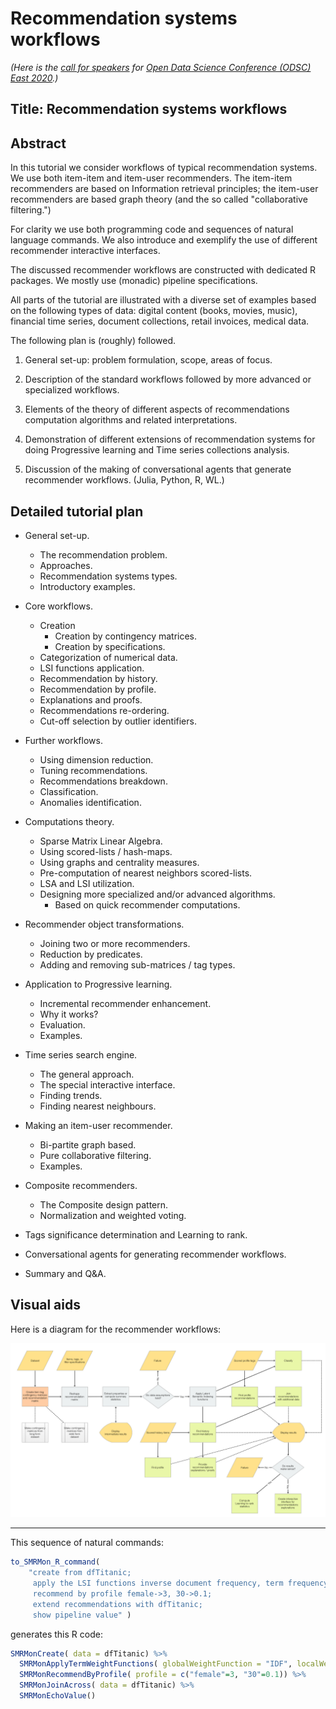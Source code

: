 # Recommendation systems workflows

*(Here is the
[call for speakers](https://odsc.com/boston/call-for-speakers/) for
[Open Data Science Conference (ODSC) East 2020](https://odsc.com/boston/).)* 

## Title: Recommendation systems workflows

## Abstract

In this tutorial we consider workflows of typical recommendation systems.
We use both item-item and item-user recommenders. The item-item recommenders are 
based on Information retrieval principles; the item-user recommenders are based
graph theory (and the so called "collaborative filtering.")  

For clarity we use both programming code and sequences of natural language commands. 
We also introduce and exemplify the use of different recommender interactive interfaces.

The discussed recommender workflows are constructed with dedicated R packages. 
We mostly use (monadic) pipeline specifications.

All parts of the tutorial are illustrated with a diverse set of examples based on 
the following types of data: digital content (books, movies, music), 
financial time series, document collections, retail invoices, medical data.

The following plan is (roughly) followed.

1. General set-up: problem formulation, scope, areas of focus.

2. Description of the standard workflows followed by more advanced or 
specialized workflows. 

3. Elements of the theory of different aspects of recommendations computation
algorithms and related interpretations. 

4. Demonstration of different extensions of recommendation systems for doing
Progressive learning and Time series collections analysis.
 
5. Discussion of the making of conversational agents that generate recommender 
workflows. (Julia, Python, R, WL.)
 
## Detailed tutorial plan 

- General set-up.
   - The recommendation problem.
   - Approaches.
   - Recommendation systems types.
   - Introductory examples.

- Core workflows.
   - Creation
      - Creation by contingency matrices.
      - Creation by specifications.
   - Categorization of numerical data.
   - LSI functions application.
   - Recommendation by history.
   - Recommendation by profile.
   - Explanations and proofs.
   - Recommendations re-ordering.
   - Cut-off selection by outlier identifiers.
   
- Further workflows.
   - Using dimension reduction.
   - Tuning recommendations.
   - Recommendations breakdown.
   - Classification.
   - Anomalies identification.
   
- Computations theory.
   - Sparse Matrix Linear Algebra.
   - Using scored-lists / hash-maps.
   - Using graphs and centrality measures.
   - Pre-computation of nearest neighbors scored-lists. 
   - LSA and LSI utilization.
   - Designing more specialized and/or advanced algorithms.
     - Based on quick recommender computations.
   
- Recommender object transformations.
  - Joining two or more recommenders.
  - Reduction by predicates. 
  - Adding and removing sub-matrices / tag types.
  
- Application to Progressive learning.  
  - Incremental recommender enhancement.
  - Why it works?
  - Evaluation.
  - Examples.
  
- Time series search engine.
  - The general approach.
  - The special interactive interface.
  - Finding trends.
  - Finding nearest neighbours.
  
- Making an item-user recommender.
  - Bi-partite graph based.
  - Pure collaborative filtering.
  - Examples.
  
- Composite recommenders.
  - The Composite design pattern.
  - Normalization and weighted voting.
  
- Tags significance determination and Learning to rank. 

- Conversational agents for generating recommender workflows.

- Summary and Q&A.
  

## Visual aids

Here is a diagram for the recommender workflows:

![SMR-workflows](../../Part-2-Monadic-Workflows/Diagrams/A-monad-for-Sparse-Matrix-Recommender-workflows/SMR-workflows.jpeg)


---
 
This sequence of natural commands:

```r
to_SMRMon_R_command( 
    "create from dfTitanic; 
     apply the LSI functions inverse document frequency, term frequency, and cosine;
     recommend by profile female->3, 30->0.1; 
     extend recommendations with dfTitanic; 
     show pipeline value" )
```
generates this R code:

```r
SMRMonCreate( data = dfTitanic) %>%
  SMRMonApplyTermWeightFunctions( globalWeightFunction = "IDF", localWeightFunction = "TermFrequency", normalizerFunction = "Cosine") %>%
  SMRMonRecommendByProfile( profile = c("female"=3, "30"=0.1)) %>%
  SMRMonJoinAcross( data = dfTitanic) %>%
  SMRMonEchoValue()
```